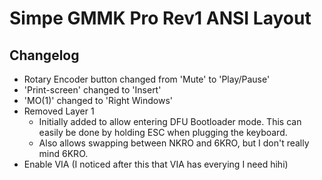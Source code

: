 # Simpe GMMK Pro Rev1 ANSI Layout

## Changelog

- Rotary Encoder button changed from 'Mute' to 'Play/Pause'
- 'Print-screen' changed to 'Insert'
- 'MO(1)' changed to 'Right Windows' 
- Removed Layer 1
    - Initially added to allow entering DFU Bootloader mode. This can easily be done by holding ESC when plugging the keyboard.
    - Also allows swapping between NKRO and 6KRO, but I don't really mind 6KRO.
- Enable VIA (I noticed after this that VIA has everying I need hihi)
